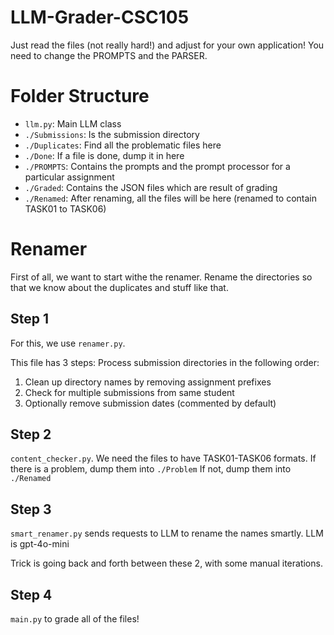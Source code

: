 # LLM-Grader-CSC105

Just read the files (not really hard!) and adjust for your own application! You need to change the PROMPTS and the PARSER.

# Folder Structure
- `llm.py`: Main LLM class
- `./Submissions`: Is the submission directory
- `./Duplicates`: Find all the problematic files here
- `./Done`: If a file is done, dump it in here
- `./PROMPTS`: Contains the prompts and the prompt processor for a particular assignment
- `./Graded`: Contains the JSON files which are result of grading
- `./Renamed`: After renaming, all the files will be here (renamed to contain TASK01 to TASK06)

# Renamer
First of all, we want to start withe the renamer. Rename the directories so that we know about the duplicates and stuff like that.

## Step 1
For this, we use `renamer.py`. 

This file has 3 steps:
Process submission directories in the following order:
1. Clean up directory names by removing assignment prefixes
2. Check for multiple submissions from same student
3. Optionally remove submission dates (commented by default)

## Step 2
`content_checker.py`. We need the files to have TASK01-TASK06 formats.
If there is a problem, dump them into `./Problem`
If not, dump them into `./Renamed`

## Step 3
`smart_renamer.py` sends requests to LLM to rename the names smartly. LLM is gpt-4o-mini

Trick is going back and forth between these 2, with some manual iterations.

## Step 4
`main.py` to grade all of the files!
